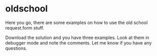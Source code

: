 # oldschool

Here you go, there are some examples on how to use the old school request.form stuff.

Download the solution and you have three examples. Look at them in debugger mode and note the comments.
Let me know if you have any questions.

